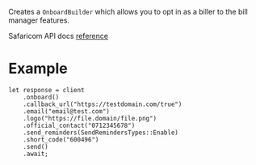 Creates a `OnboardBuilder` which allows you to opt in as a biller to the bill manager features.

Safaricom API docs [reference](https://developer.safaricom.co.ke/APIs/BillManager)

# Example
```rust,ignore
let response = client
    .onboard()
    .callback_url("https://testdomain.com/true")
    .email("email@test.com")
    .logo("https://file.domain/file.png")
    .official_contact("0712345678")
    .send_reminders(SendRemindersTypes::Enable)
    .short_code("600496")
    .send()
    .await;
```
